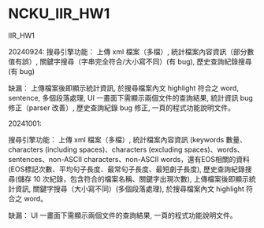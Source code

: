 # NCKU_IIR_HW1
IIR_HW1

20240924:
搜尋引擎功能：
上傳 xml 檔案（多檔）, 統計檔案內容資訊（部分數值有誤）, 關鍵字搜尋（字串完全符合/大小寫不同）(有 bug), 歷史查詢紀錄搜尋(有 bug)

缺漏：
上傳檔案後即顯示統計資訊, 於搜尋檔案內文 highlight 符合之 word, sentence, 多個<abstract>段落處理, UI 一畫面下需顯示兩個文件的查詢結果, 統計資訊 bug 修正（parser 改善）, 歷史查詢紀錄 bug 修正, 一頁的程式功能說明文件。

20241001:

搜尋引擎功能：
上傳 xml 檔案（多檔）, 統計檔案內容資訊 (keywords 數量、characters (including spaces)、characters (excluding spaces)、words、sentences、non-ASCII characters、non-ASCII words，還有EOS相關的資料(EOS標記次數、平均句子長度、最常句子長度、最短劇子長度), 歷史查詢紀錄搜尋(儲存 10 次紀錄，包含符合的檔案名稱、關鍵字出現次數), 上傳檔案後即顯示統計資訊, 關鍵字搜尋（大小寫不同）(多個<abstract>段落處理), 於搜尋檔案內文 highlight 符合之 word。

缺漏：
UI 一畫面下需顯示兩個文件的查詢結果, 一頁的程式功能說明文件。
